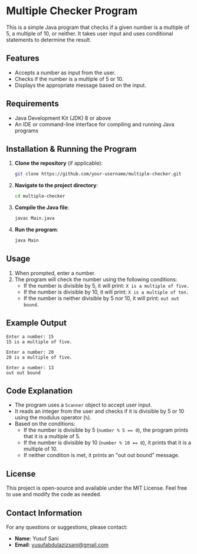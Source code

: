 
# Multiple Checker Program

This is a simple Java program that checks if a given number is a multiple of 5, a multiple of 10, or neither. It takes user input and uses conditional statements to determine the result.

## Features

- Accepts a number as input from the user.
- Checks if the number is a multiple of 5 or 10.
- Displays the appropriate message based on the input.

## Requirements

- Java Development Kit (JDK) 8 or above
- An IDE or command-line interface for compiling and running Java programs

## Installation & Running the Program

1. **Clone the repository** (if applicable):
   ```bash
   git clone https://github.com/your-username/multiple-checker.git
   ```

2. **Navigate to the project directory**:
   ```bash
   cd multiple-checker
   ```

3. **Compile the Java file**:
   ```bash
   javac Main.java
   ```

4. **Run the program**:
   ```bash
   java Main
   ```

## Usage

1. When prompted, enter a number.
2. The program will check the number using the following conditions:
   - If the number is divisible by 5, it will print: `X is a multiple of five.`
   - If the number is divisible by 10, it will print: `X is a multiple of ten.`
   - If the number is neither divisible by 5 nor 10, it will print: `out out bound`.

## Example Output

```
Enter a number: 15
15 is a multiple of five.

Enter a number: 20
20 is a multiple of five.

Enter a number: 13
out out bound
```

## Code Explanation

- The program uses a `Scanner` object to accept user input.
- It reads an integer from the user and checks if it is divisible by 5 or 10 using the modulus operator (`%`).
- Based on the conditions:
    - If the number is divisible by 5 (`number % 5 == 0`), the program prints that it is a multiple of 5.
    - If the number is divisible by 10 (`number % 10 == 0`), it prints that it is a multiple of 10.
    - If neither condition is met, it prints an "out out bound" message.

## License

This project is open-source and available under the MIT License. Feel free to use and modify the code as needed.

## Contact Information

For any questions or suggestions, please contact:

- **Name**: Yusuf Sani
- **Email**: yusufabdulazizsani@gmail.com
